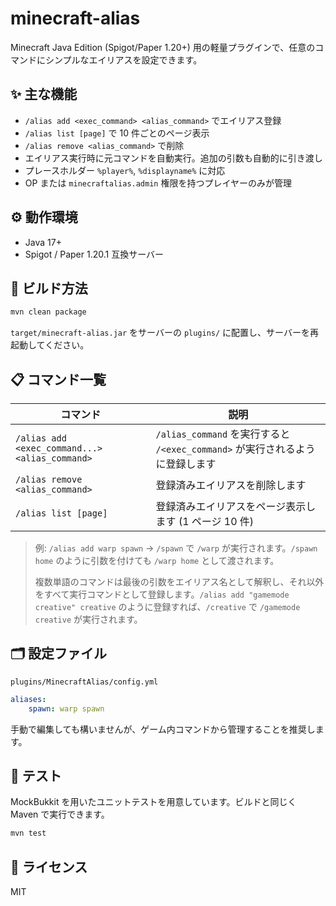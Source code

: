 # minecraft-alias

Minecraft Java Edition (Spigot/Paper 1.20+) 用の軽量プラグインで、任意のコマンドにシンプルなエイリアスを設定できます。

## ✨ 主な機能

- `/alias add <exec_command> <alias_command>` でエイリアス登録
- `/alias list [page]` で 10 件ごとのページ表示
- `/alias remove <alias_command>` で削除
- エイリアス実行時に元コマンドを自動実行。追加の引数も自動的に引き渡し
- プレースホルダー `%player%`, `%displayname%` に対応
- OP または `minecraftalias.admin` 権限を持つプレイヤーのみが管理

## ⚙️ 動作環境

- Java 17+
- Spigot / Paper 1.20.1 互換サーバー

## 🧱 ビルド方法

```bash
mvn clean package
```

`target/minecraft-alias.jar` をサーバーの `plugins/` に配置し、サーバーを再起動してください。

## 📋 コマンド一覧

| コマンド | 説明 |
| --- | --- |
| `/alias add <exec_command...> <alias_command>` | `/alias_command` を実行すると `/<exec_command>` が実行されるように登録します |
| `/alias remove <alias_command>` | 登録済みエイリアスを削除します |
| `/alias list [page]` | 登録済みエイリアスをページ表示します (1 ページ 10 件) |

> 例: `/alias add warp spawn` → `/spawn` で `/warp` が実行されます。`/spawn home` のように引数を付けても `/warp home` として渡されます。
>
> 複数単語のコマンドは最後の引数をエイリアス名として解釈し、それ以外をすべて実行コマンドとして登録します。`/alias add "gamemode creative" creative` のように登録すれば、`/creative` で `/gamemode creative` が実行されます。

## 🗂️ 設定ファイル

`plugins/MinecraftAlias/config.yml`

```yaml
aliases:
	spawn: warp spawn
```

手動で編集しても構いませんが、ゲーム内コマンドから管理することを推奨します。

## 🧪 テスト

MockBukkit を用いたユニットテストを用意しています。ビルドと同じく Maven で実行できます。

```bash
mvn test
```

## 📄 ライセンス

MIT
